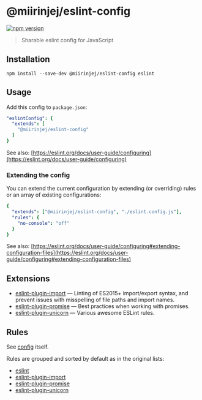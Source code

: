 # @miirinjej/eslint-config

[![npm version](https://img.shields.io/npm/v/@miirinjej/eslint-config.svg)](https://www.npmjs.org/package/@miirinjej/eslint-config)

> Sharable eslint config for JavaScript

## Installation

```
npm install --save-dev @miirinjej/eslint-config eslint
```

## Usage

Add this config to `package.json`:

```yaml
"eslintConfig": {
  "extends": [
    "@miirinjej/eslint-config"
  ]
}
```

See also: [https://eslint.org/docs/user-guide/configuring](https://eslint.org/docs/user-guide/configuring)

### Extending the config

You can extend the current configuration by extending (or overriding) rules or an array of existing configurations:

```yaml
{
  "extends": ["@miirinjej/eslint-config", "./eslint.config.js"],
  "rules": {
    "no-console": "off"
  }
}
```

See also: [https://eslint.org/docs/user-guide/configuring#extending-configuration-files](https://eslint.org/docs/user-guide/configuring#extending-configuration-files)

## Extensions

- [eslint-plugin-import](https://github.com/benmosher/eslint-plugin-import)
  — Linting of ES2015+ import/export syntax, and prevent issues with misspelling of file paths and import names.
- [eslint-plugin-promise](https://github.com/xjamundx/eslint-plugin-promise)
  — Best practices when working with promises.
- [eslint-plugin-unicorn](https://github.com/sindresorhus/eslint-plugin-unicorn)
  — Various awesome ESLint rules.

## Rules

See [config](https://github.com/miirinjej/eslint-config/blob/master/index.js) itself.

Rules are grouped and sorted by default as in the original lists:

- [eslint](https://eslint.org/docs/rules/)
- [eslint-plugin-import](https://github.com/benmosher/eslint-plugin-import#rules)
- [eslint-plugin-promise](https://github.com/xjamundx/eslint-plugin-promise#rules)
- [eslint-plugin-unicorn](https://github.com/sindresorhus/eslint-plugin-unicorn#rules)
